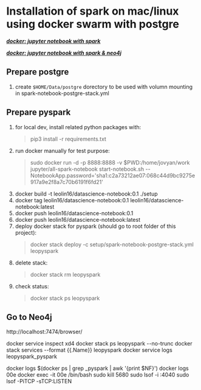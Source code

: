 # Installation of spark on mac/linux using docker swarm with postgre

***[docker: jupyter notebook with spark](https://programmaticponderings.com/2018/11/19/getting-started-with-pyspark-for-big-data-analytics-using-jupyter-notebooks-and-docker/)***

***[docker: jupyter notebook with spark & neo4j](https://resources.oreilly.com/learning-paths/graph-algorithms-in-practice)***

## Prepare postgre

1. create `$HOME/Data/postgre` dorectory to be used with volumn mounting in spark-notebook-postgre-stack.yml

## Prepare pyspark

1. for local dev, install related python packages with:
   > pip3 install -r requirements.txt
2. run docker manually for test purpose:
   > sudo docker run -d -p 8888:8888 -v $PWD:/home/jovyan/work jupyter/all-spark-notebook start-notebook.sh --NotebookApp.password='sha1:c2a73212ae07:068c44d9bc9275e917a9e2f8a7c70b6191f6fd21'
3. docker build -t leolin16/datascience-notebook:0.1 ./setup
4. docker tag leolin16/datascience-notebook:0.1 leolin16/datascience-notebook:latest
5. docker push leolin16/datascience-notebook:0.1
6. docker push leolin16/datascience-notebook:latest
7. deploy docker stack for pyspark (should go to root folder of this project):
   > docker stack deploy -c setup/spark-notebook-postgre-stack.yml leopyspark
8. delete stack:
   > docker stack rm leopyspark
9. check status:
   > docker stack ps leopyspark
   > 

## Go to Neo4j

http://localhost:7474/browser/


docker service inspect xd4
docker stack ps leopyspark --no-trunc
docker stack services --format {{.Name}} leopyspark 
docker service logs leopyspark_pyspark

docker logs $(docker ps | grep _pyspark | awk '{print $NF}')
docker logs 00e
docker exec -it 00e /bin/bash
sudo kill 5680
sudo lsof -i :4040
sudo lsof -PiTCP -sTCP:LISTEN